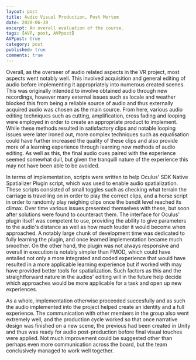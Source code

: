 ```yaml
---
layout: post
title: Audio Visual Production, Post Mortem
date: 2020-06-30
excerpt: An overall evaluation of the course.
tags: [AVP, post, AVPpost]
AVPpost: true
category: post
published: true
comments: true
---
```

Overall, as the overseer of audio related aspects in the VR project, most aspects went notably well. This involved acquisition and general editing of audio before implementing it appropriately into numerous created scenes. This was originally intended to involve obtained audio through new recordings, however many external issues such as locale and weather blocked this from being a reliable source of audio and thus externally acquired audio was chosen as the main source. From here, various audio editing techniques such as cutting, amplification, cross fading and looping were employed in order to create an appropriate product to implement. While these methods resulted in satisfactory clips and notable looping issues were later ironed out, more complex techniques such as equalisation could have further increased the quality of these clips and also provide more of a learning experience through learning new methods of audio editing. As well as this, the final audio cues paired with the experience seemed somewhat dull, but given the tranquill nature of the experience this may not have been able to be avoided. 

In terms of implementation, scripts were written to help Oculus' SDK Native Spatializer Plugin script, which was used to enable audio spatialization. These scripts consisted of small toggles such as checking what terrain the carriage is travelling on in order to play the correct clips, and a horse script in order to randomly play neighing clips once the bandit level reached its climax. Over time various issues presented themselves with these, but soon after solutions were found to counteract them. The interface for Oculus' plugin itself was competent to use, providing the ability to give parameters to the audio's distance as well as how much louder it would become when approached. A notably large chunk of development time was dedicated to fully learning the plugin, and once learned implementation became much smoother. On the other hand, the plugin was not always responsive and overall in execution is notably simpler than FMOD, which could have entailed not only a more integrated and coded experience that would have resulted in a more applicable learning experience but if worked with may have provided better tools for spatialization. Such factors as this and the straightforward nature in the audios' editing will in the future help decide which approaches would be more applicable for a task and open up new experiences. 

As a whole, implementation otherwise proceeded succesfully and as such the audio implemented into the project helped create an identity and a full experience. The communication with other members in the group also went extremely well, and the production cycle worked so that once narrative design was finished on a new scene, the previous had been created in Unity and thus was ready for audio post-production before final visual touches were applied. Not much improvement could be suggested other than perhaps even more communication across the board, but the team conclusively managed to work well together.